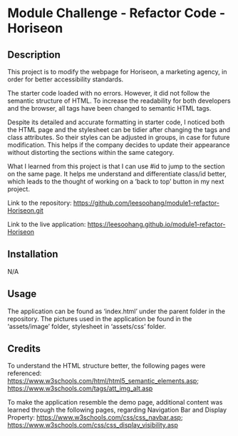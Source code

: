 # Module Challenge - Refactor Code - Horiseon

## Description
This project is to modify the webpage for Horiseon, a marketing agency, in order for better accessibility standards. 

The starter code loaded with no errors. However, it did not follow the semantic structure of HTML. To increase the readability for both developers and the browser, all tags have been changed to semantic HTML tags.

Despite its detailed and accurate formatting in starter code, I noticed both the HTML page and the stylesheet can be tidier after changing the tags and class attributes. So their styles can be adjusted in groups, in case for future modification. This helps if the company decides to update their appearance without distorting the sections within the same category.

What I learned from this project is that I can use #id to jump to the section on the same page. It helps me understand and differentiate class/id better, which leads to the thought of working on a ‘back to top’ button in my next project.

Link to the repository:
https://github.com/leesoohang/module1-refactor-Horiseon.git

Link to the live application:
https://leesoohang.github.io/module1-refactor-Horiseon

## Installation
N/A

## Usage
The application can be found as ‘index.html’ under the parent folder in the repository. The pictures used in the application be found in the ‘assets/image’ folder, stylesheet in ‘assets/css’ folder.

## Credits
To understand the HTML structure better, the following pages were referenced:
https://www.w3schools.com/html/html5_semantic_elements.asp;
https://www.w3schools.com/tags/att_img_alt.asp

To make the application resemble the demo page, additional content was learned through the following pages, regarding Navigation Bar and Display Property:
https://www.w3schools.com/css/css_navbar.asp;
https://www.w3schools.com/css/css_display_visibility.asp
